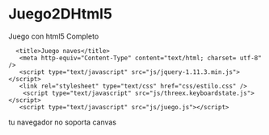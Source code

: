 # Juego2DHtml5
Juego con html5 Completo
<!doctype html>
<html lang="es">
<head>

      <title>Juego naves</title>
       <meta http-equiv="Content-Type" content="text/html; charset= utf-8" />
       <script type="text/javascript" src="js/jquery-1.11.3.min.js"></script>
       <link rel="stylesheet" type="text/css" href="css/estilo.css" />
        <script type="text/javascript" src="js/threex.keyboardstate.js"></script>
       <script type="text/javascript" src="js/juego.js"></script>

</head>

<body>
  <div id="contenedor">
   <canvas id="canvas" width="1200" height="600">tu navegador no soporta canvas</canvas>
  <!--  <img src="imagen/nave2.png" id="nave" />-->
  </div>


</body>
